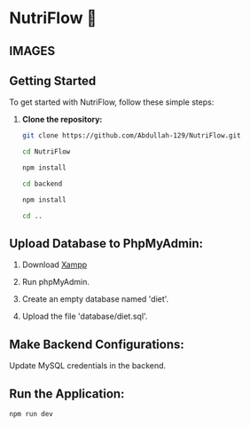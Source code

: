 # NutriFlow 🚀

## IMAGES



## Getting Started

To get started with NutriFlow, follow these simple steps:

1. **Clone the repository:**

   ```bash
   git clone https://github.com/Abdullah-129/NutriFlow.git

   cd NutriFlow

   npm install

   cd backend

   npm install

   cd ..
## Upload Database to PhpMyAdmin:

1. Download [Xampp](https://www.apachefriends.org/)

2. Run phpMyAdmin.

3. Create an empty database named 'diet'.

4. Upload the file 'database/diet.sql'.

## Make Backend Configurations:

Update MySQL credentials in the backend.

## Run the Application:

```bash
npm run dev



